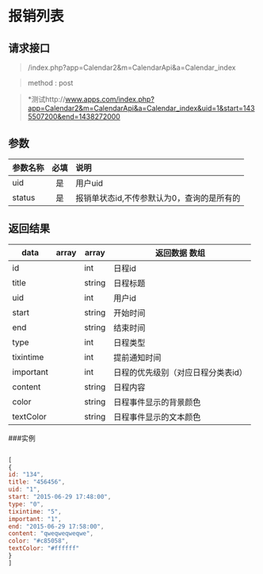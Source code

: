 # 报销列表
## 请求接口 

> /index.php?app=Calendar2&m=CalendarApi&a=Calendar_index

>  method : post

> *测试http://www.apps.com/index.php?app=Calendar2&m=CalendarApi&a=Calendar_index&uid=1&start=1435507200&end=1438272000
## 参数

| 参数名称      |    必填 | 说明  |
| :-------- | :--------:| :-- |
|uid| 是| 用户uid  |
| status| 是 | 报销单状态id,不传参默认为0，查询的是所有的|


## 返回结果

|data|array | array | 返回数据 数组|
|----|----|----|-----|
|id| |int|日程id|
|title||string|日程标题|
|uid||int|用户id|
|start||string|开始时间|
|end||string|结束时间|
|type  ||int|日程类型|
|tixintime|  |int|提前通知时间|
|important|  |int|日程的优先级别（对应日程分类表id）|
|content|  |string|日程内容|
|color|  |string|日程事件显示的背景颜色|
|textColor|  |string|日程事件显示的文本颜色|
###实例
``` javascript

[
{
id: "134",
title: "456456",
uid: "1",
start: "2015-06-29 17:48:00",
type: "0",
tixintime: "5",
important: "1",
end: "2015-06-29 17:58:00",
content: "qweqweqweqwe",
color: "#c85058",
textColor: "#ffffff"
}
]
